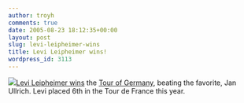 ```yaml
---
author: troyh
comments: true
date: 2005-08-23 18:12:35+00:00
layout: post
slug: levi-leipheimer-wins
title: Levi Leipheimer wins!
wordpress_id: 3113
---
```


![](http://troyandgay.com/pix/Picture5.png)[Levi Leipheimer wins](http://news.bbc.co.uk/sport1/hi/other_sports/cycling/4177590.stm) the [Tour of Germany](http://www.deutschland-tour.de/), beating the favorite, Jan Ullrich. Levi placed 6th in the Tour de France this year.
